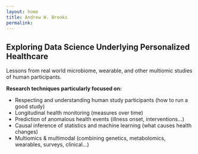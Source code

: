 ```yaml
---
layout: home
title: Andrew W. Brooks
permalink:
---
```


## Exploring Data Science Underlying Personalized Healthcare
Lessons from real world microbiome, wearable, and other multiomic studies of human participants.

**Research techniques particularly focused on:** 
* Respecting and understanding human study participants (how to run a good study)
* Longitudinal health monitoring (measures over time)
* Prediction of anomalous health events (illness onset, interventions...)
* Causal inference of statistics and machine learning (what causes health changes)
* Multiomics & multimodal (combining genetics, metabolomics, wearables, surveys, clinical...)
